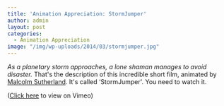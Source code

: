 ```yaml
---
title: 'Animation Appreciation: StormJumper'
author: admin
layout: post
categories:
  - Animation Appreciation
image: "/img/wp-uploads/2014/03/stormjumper.jpg"
---
```

*As a planetary storm approaches, a lone shaman manages to avoid disaster.* That's the description of this incredible short film, animated by <a href="http://animalcolm.com/" target="_blank">Malcolm Sutherland</a>. It's called &#8216;StormJumper'. You need to watch it.

(<a href="http://vimeo.com/84346114" target="_blank">Click here</a> to view on Vimeo)